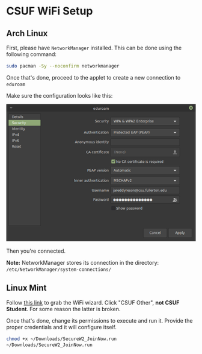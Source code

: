 # CSUF WiFi Setup

## Arch Linux

First, please have `NetworkManager` installed.
This can be done using the following command:

```bash
sudo pacman -Sy --noconfirm networkmanager
```

Once that's done, proceed to the applet to create a new connection to `eduroam`

Make sure the configuration looks like this:

![WiFi Configuration Panel](assets/wifi_panel.png)

Then you're connected.

**Note:** NetworkManager stores its connection in the directory: `/etc/NetworkManager/system-connections/`

## Linux Mint

Follow [this link](http://wireless.fullerton.edu/eduroam/) to grab the WiFi wizard.
Click "CSUF Other", **not CSUF Student**.
For some reason the latter is broken.

Once that's done, change its permissions to execute and run it.
Provide the proper credentials and it will configure itself.

```bash 
chmod +x ~/Downloads/SecureW2_JoinNow.run
~/Downloads/SecureW2_JoinNow.run
```

